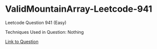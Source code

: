 # ValidMountainArray-Leetcode-941

Leetcode Question 941 (Easy)

Techniques Used in Question:
Nothing

[Link to Question](https://leetcode.com/problems/valid-mountain-array/)
